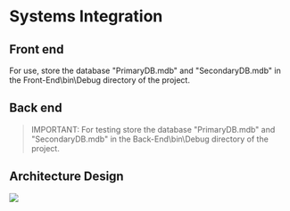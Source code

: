 # **Systems Integration**

## Front end
For use, store the database "PrimaryDB.mdb" and "SecondaryDB.mdb" in the Front-End\bin\Debug directory of the project.
## Back end
>IMPORTANT:
For testing store the database "PrimaryDB.mdb" and "SecondaryDB.mdb" in the Back-End\bin\Debug directory of the project.
## Architecture Design
![](https://i.imgur.com/wIaupDO.png)
